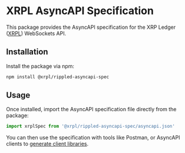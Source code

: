 # XRPL AsyncAPI Specification

This package provides the AsyncAPI specification for the XRP Ledger ([XRPL](https://xrpl.org)) WebSockets API.

## Installation

Install the package via npm:

```bash
npm install @xrpl/rippled-asyncapi-spec
```

## Usage

Once installed, import the AsyncAPI specification file directly from the package:

```javascript
import xrplSpec from '@xrpl/rippled-asyncapi-spec/asyncapi.json'
```

You can then use the specification with tools like Postman, or AsyncAPI clients to [generate client libraries](https://github.com/ripple/openapi-codegen-xrpl).
